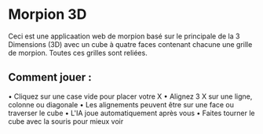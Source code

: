 # Morpion 3D
Ceci est une applicaation web de morpion basé sur le principale de la 3 Dimensions (3D) avec un cube à quatre faces contenant chacune une grille de morpion. Toutes ces grilles sont reliées.

## Comment jouer :
• Cliquez sur une case vide pour placer votre X
• Alignez 3 X sur une ligne, colonne ou diagonale
• Les alignements peuvent être sur une face ou traverser le cube
• L'IA joue automatiquement après vous
• Faites tourner le cube avec la souris pour mieux voir
